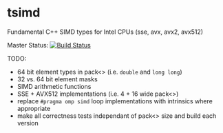 # tsimd
Fundamental C++ SIMD types for Intel CPUs (sse, avx, avx2, avx512)

Master Status: [![Build Status](https://travis-ci.org/jeffamstutz/tsimd.svg?branch=master)](https://travis-ci.org/jeffamstutz/tsimd)

TODO:

- 64 bit element types in pack<> (i.e. ```double``` and ```long long```)
- 32 vs. 64 bit element masks
- SIMD arithmetic functions
- SSE + AVX512 implementations (i.e. 4 + 16 wide pack<>)
- replace ```#pragma omp simd``` loop implementations with intrinsics where appropriate
- make all correctness tests independant of pack<> size and build each version
